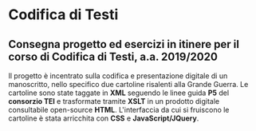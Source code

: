 # Codifica di Testi
## Consegna progetto ed esercizi in itinere per il corso di Codifica di Testi, a.a. 2019/2020

Il progetto è incentrato sulla codifica e presentazione digitale di un manoscritto, nello specifico due cartoline risalenti alla Grande Guerra. 
Le cartoline sono state taggate in **XML** seguendo le linee guida **P5** del **consorzio TEI** e trasformate tramite **XSLT** in un prodotto digitale consultabile open-source **HTML**. 
L'interfaccia da cui si fruiscono le cartoline è stata arricchita con **CSS** e **JavaScript/JQuery**. 
